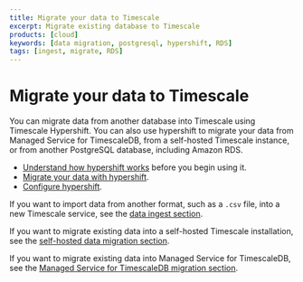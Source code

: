 ```yaml
---
title: Migrate your data to Timescale
excerpt: Migrate existing database to Timescale
products: [cloud]
keywords: [data migration, postgresql, hypershift, RDS]
tags: [ingest, migrate, RDS]
---
```


# Migrate your data to Timescale

You can migrate data from another database into Timescale
using Timescale Hypershift. You can also use hypershift to migrate your data
from Managed Service for TimescaleDB, from a self-hosted Timescale instance, or
from another PostgreSQL database, including Amazon RDS.

*   [Understand how hypershift works][about-hypershift] before you begin using it.
*   [Migrate your data with hypershift][migrate-hypershift].
*   [Configure hypershift][configure-hypershift].

If you want to import data from another format, such as a `.csv` file, into a
new Timescale service, see the [data ingest section][data-ingest].

If you want to migrate existing data into a self-hosted Timescale installation,
see the [self-hosted data migration section][self-hosted-migration].

If you want to migrate existing data into Managed Service for TimescaleDB, see
the [Managed Service for TimescaleDB migration section][mst-migration].

[data-ingest]: /use-timescale/:currentVersion:/ingest-data/
[self-hosted-migration]: /self-hosted/:currentVersion:/migration/
[mst-migration]: /mst/:currentVersion:/migrate-to-mst/
[about-hypershift]: /use-timescale/:currentVersion:/migration/about-hypershift/
[migrate-hypershift]: /use-timescale/:currentVersion:/migration/migrate-hypershift/
[configure-hypershift]: /use-timescale/:currentVersion:/migration/hypershift-config/
